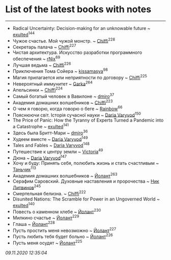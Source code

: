 # List of the latest books with notes
---

* Radical Uncertainty: Decision-making for an unknowable future ~ [exulted](users/100/100599204551896265722-google)<sup>144</sup>
* Чужое счастье. Мой чужой монстр. ~ [Chiffi](users/105/105831994080785626680-google)<sup>228</sup>
* Секретарь палача ~ [Chiffi](users/105/105831994080785626680-google)<sup>227</sup>
* Чистая архитектура. Искусство разработки программного обеспечения ~ [rNix](users/227/22742452-yandex)<sup>69</sup>
* Лучшая ведьма ~ [Chiffi](users/105/105831994080785626680-google)<sup>226</sup>
* Приключения Тома Сойера ~ [kissamasya](users/684/68439978-vkontakte)<sup>98</sup>
* Магия прилагается или неприятности по договору ~ [Chiffi](users/105/105831994080785626680-google)<sup>225</sup>
* Невероятный иммунитет ~ [Garka](users/115/115753719718250012620-google)<sup>264</sup>
* Апельсинки ~ [Chiffi](users/105/105831994080785626680-google)<sup>224</sup>
* Самый богатый человек в Вавилоне ~ [dmiro](users/571/5714115-vkontakte)<sup>37</sup>
* Академия домашних волшебников ~ [Chiffi](users/105/105831994080785626680-google)<sup>223</sup>
* О чем я говорю, когда говорю о беге ~ [Rainbow](users/109/109787328219839805802-google)<sup>66</sup>
* Пояснюючи світ. Історія сучасної науки ~ [Daria Varyvod](users/829/829893410524253-facebook)<sup>150</sup>
* The Price of Panic: How the Tyranny of Experts Turned a Pandemic into a Catastrophe ~ [exulted](users/100/100599204551896265722-google)<sup>141</sup>
* Здесь была Бритт-Мари ~ [dmiro](users/571/5714115-vkontakte)<sup>36</sup>
* Худеем вместе ~ [Daria Varyvod](users/829/829893410524253-facebook)<sup>149</sup>
* Tales and Fables ~ [Daria Varyvod](users/829/829893410524253-facebook)<sup>148</sup>
* Путешествие к центру земли ~ [Victoria](users/113/113794223924688167852-google)<sup>49</sup>
* Дюна ~ [Daria Varyvod](users/829/829893410524253-facebook)<sup>147</sup>
* Хочу и буду: Принять себя, полюбить жизнь и стать счастливым ~ [Таньчик](users/209/2096581563762610-facebook)<sup>113</sup>
* Академия домашних волшебников ~ [Йолант](users/104/104690883692185089260-google)<sup>263</sup>
* Серафим Саровский. Духовные наставления и пророчества ~ [Ник Литвинов](users/241/241974816-vkontakte)<sup>245</sup>
* Смертельная белизна. ~ [Chiffi](users/105/105831994080785626680-google)<sup>222</sup>
* Disunited Nations: The Scramble for Power in an Ungoverned World ~ [exulted](users/100/100599204551896265722-google)<sup>140</sup>
* Повесть о каменном хлебе ~ [Йолант](users/104/104690883692185089260-google)<sup>230</sup>
* Милкино счастье ~ [Йолант](users/104/104690883692185089260-google)<sup>229</sup>
* Глаша ~ [Йолант](users/104/104690883692185089260-google)<sup>228</sup>
* Пусть простить меня невозможно ~ [Йолант](users/104/104690883692185089260-google)<sup>227</sup>
* Пусть любить тебя будет больно ~ [Йолант](users/104/104690883692185089260-google)<sup>226</sup>
* Пусть меня осудят ~ [Йолант](users/104/104690883692185089260-google)<sup>225</sup>


_09.11.2020 12:35:04_
